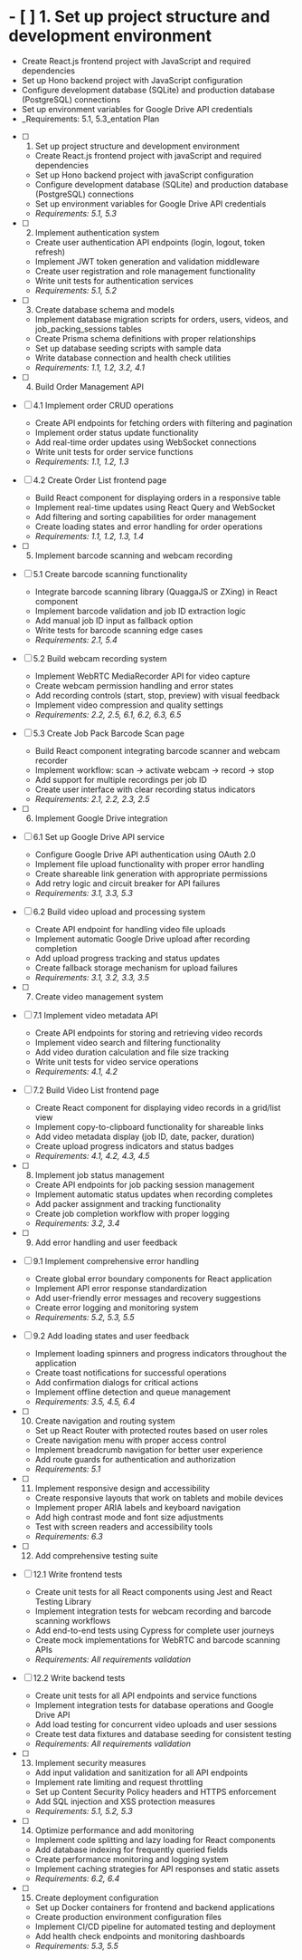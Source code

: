 # - [ ] 1. Set up project structure and development environment
  - Create React.js frontend project with JavaScript and required dependencies
  - Set up Hono backend project with JavaScript configuration
  - Configure development database (SQLite) and production database (PostgreSQL) connections
  - Set up environment variables for Google Drive API credentials
  - _Requirements: 5.1, 5.3_entation Plan

- [ ] 1. Set up project structure and development environment
  - Create React.js frontend project with javaScript and required dependencies
  - Set up Hono backend project with javaScript configuration
  - Configure development database (SQLite) and production database (PostgreSQL) connections
  - Set up environment variables for Google Drive API credentials
  - _Requirements: 5.1, 5.3_

- [ ] 2. Implement authentication system
  - Create user authentication API endpoints (login, logout, token refresh)
  - Implement JWT token generation and validation middleware
  - Create user registration and role management functionality
  - Write unit tests for authentication services
  - _Requirements: 5.1, 5.2_

- [ ] 3. Create database schema and models
  - Implement database migration scripts for orders, users, videos, and job_packing_sessions tables
  - Create Prisma schema definitions with proper relationships
  - Set up database seeding scripts with sample data
  - Write database connection and health check utilities
  - _Requirements: 1.1, 1.2, 3.2, 4.1_

- [ ] 4. Build Order Management API
- [ ] 4.1 Implement order CRUD operations
  - Create API endpoints for fetching orders with filtering and pagination
  - Implement order status update functionality
  - Add real-time order updates using WebSocket connections
  - Write unit tests for order service functions
  - _Requirements: 1.1, 1.2, 1.3_

- [ ] 4.2 Create Order List frontend page
  - Build React component for displaying orders in a responsive table
  - Implement real-time updates using React Query and WebSocket
  - Add filtering and sorting capabilities for order management
  - Create loading states and error handling for order operations
  - _Requirements: 1.1, 1.2, 1.3, 1.4_

- [ ] 5. Implement barcode scanning and webcam recording
- [ ] 5.1 Create barcode scanning functionality
  - Integrate barcode scanning library (QuaggaJS or ZXing) in React component
  - Implement barcode validation and job ID extraction logic
  - Add manual job ID input as fallback option
  - Write tests for barcode scanning edge cases
  - _Requirements: 2.1, 5.4_

- [ ] 5.2 Build webcam recording system
  - Implement WebRTC MediaRecorder API for video capture
  - Create webcam permission handling and error states
  - Add recording controls (start, stop, preview) with visual feedback
  - Implement video compression and quality settings
  - _Requirements: 2.2, 2.5, 6.1, 6.2, 6.3, 6.5_

- [ ] 5.3 Create Job Pack Barcode Scan page
  - Build React component integrating barcode scanner and webcam recorder
  - Implement workflow: scan → activate webcam → record → stop
  - Add support for multiple recordings per job ID
  - Create user interface with clear recording status indicators
  - _Requirements: 2.1, 2.2, 2.3, 2.5_

- [ ] 6. Implement Google Drive integration
- [ ] 6.1 Set up Google Drive API service
  - Configure Google Drive API authentication using OAuth 2.0
  - Implement file upload functionality with proper error handling
  - Create shareable link generation with appropriate permissions
  - Add retry logic and circuit breaker for API failures
  - _Requirements: 3.1, 3.3, 5.3_

- [ ] 6.2 Build video upload and processing system
  - Create API endpoint for handling video file uploads
  - Implement automatic Google Drive upload after recording completion
  - Add upload progress tracking and status updates
  - Create fallback storage mechanism for upload failures
  - _Requirements: 3.1, 3.2, 3.3, 3.5_

- [ ] 7. Create video management system
- [ ] 7.1 Implement video metadata API
  - Create API endpoints for storing and retrieving video records
  - Implement video search and filtering functionality
  - Add video duration calculation and file size tracking
  - Write unit tests for video service operations
  - _Requirements: 4.1, 4.2_

- [ ] 7.2 Build Video List frontend page
  - Create React component for displaying video records in a grid/list view
  - Implement copy-to-clipboard functionality for shareable links
  - Add video metadata display (job ID, date, packer, duration)
  - Create upload progress indicators and status badges
  - _Requirements: 4.1, 4.2, 4.3, 4.5_

- [ ] 8. Implement job status management
  - Create API endpoints for job packing session management
  - Implement automatic status updates when recording completes
  - Add packer assignment and tracking functionality
  - Create job completion workflow with proper logging
  - _Requirements: 3.2, 3.4_

- [ ] 9. Add error handling and user feedback
- [ ] 9.1 Implement comprehensive error handling
  - Create global error boundary components for React application
  - Implement API error response standardization
  - Add user-friendly error messages and recovery suggestions
  - Create error logging and monitoring system
  - _Requirements: 5.2, 5.3, 5.5_

- [ ] 9.2 Add loading states and user feedback
  - Implement loading spinners and progress indicators throughout the application
  - Create toast notifications for successful operations
  - Add confirmation dialogs for critical actions
  - Implement offline detection and queue management
  - _Requirements: 3.5, 4.5, 6.4_

- [ ] 10. Create navigation and routing system
  - Set up React Router with protected routes based on user roles
  - Create navigation menu with proper access control
  - Implement breadcrumb navigation for better user experience
  - Add route guards for authentication and authorization
  - _Requirements: 5.1_

- [ ] 11. Implement responsive design and accessibility
  - Create responsive layouts that work on tablets and mobile devices
  - Implement proper ARIA labels and keyboard navigation
  - Add high contrast mode and font size adjustments
  - Test with screen readers and accessibility tools
  - _Requirements: 6.3_

- [ ] 12. Add comprehensive testing suite
- [ ] 12.1 Write frontend tests
  - Create unit tests for all React components using Jest and React Testing Library
  - Implement integration tests for webcam recording and barcode scanning workflows
  - Add end-to-end tests using Cypress for complete user journeys
  - Create mock implementations for WebRTC and barcode scanning APIs
  - _Requirements: All requirements validation_

- [ ] 12.2 Write backend tests
  - Create unit tests for all API endpoints and service functions
  - Implement integration tests for database operations and Google Drive API
  - Add load testing for concurrent video uploads and user sessions
  - Create test data fixtures and database seeding for consistent testing
  - _Requirements: All requirements validation_

- [ ] 13. Implement security measures
  - Add input validation and sanitization for all API endpoints
  - Implement rate limiting and request throttling
  - Set up Content Security Policy headers and HTTPS enforcement
  - Add SQL injection and XSS protection measures
  - _Requirements: 5.1, 5.2, 5.3_

- [ ] 14. Optimize performance and add monitoring
  - Implement code splitting and lazy loading for React components
  - Add database indexing for frequently queried fields
  - Create performance monitoring and logging system
  - Implement caching strategies for API responses and static assets
  - _Requirements: 6.2, 6.4_

- [ ] 15. Create deployment configuration
  - Set up Docker containers for frontend and backend applications
  - Create production environment configuration files
  - Implement CI/CD pipeline for automated testing and deployment
  - Add health check endpoints and monitoring dashboards
  - _Requirements: 5.3, 5.5_